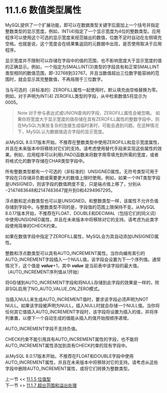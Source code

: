 # 11.1.6 数值类型属性

MySQL提供了一个扩展功能，即可以在数据类型关键字后面加上一个括号并指定整数类型的显示宽度。例如，INT(4)指定了一个显示宽度为4位的整数类型。应用程序可以使用这个可选的显示宽度来规范输出的数值，位数不足时自动在左侧填充空格。也就是说，这个宽度会在结果集返回的元数据中出现，是否使用取决于应用程序。  

显示宽度并不限制可以存储在字段中的值的范围，也不影响宽度大于显示宽度的值的正确显示。例如，一个指定为SMALLINT(3)类型的字段具有和正常SMALLINT类型相同的数值范围，即-32768到32767。并且当数值超出三位数字能容纳的范围时，就会显示其完整数值，不再局限于三位数字。  

当与可选的（非标准的）ZEROFILL属性一起使用时，默认填充由空格替换为零。例如，对于声明为INT(4) ZEROFILL类型的字段，从中检索数值5将显示为0005。  

> Note
> 对于参与表达式或UNION查询的字段，ZEROFILL属性会被忽略。
> 如果你将宽度大于显示宽度的值存储在具有ZEROFILL属性的整数字段中，则在MySQL为某些复杂的连接生成临时表时，可能会遇到问题。在这种情况下，MySQL认为数据值适合字段的显示宽度。  

从MySQL 8.0.17版本开始，不推荐在整数类型中使用ZEROFILL和显示宽度属性，并且在未来版本中将移除对它们的支持。请考虑使用替代手段来实现这些属性的效果。例如，应用程序可以利用LPAD()函数来将数字用零填充到所需的宽度，或者将格式化的数字存储在CHAR类型字段中。  

所有整数类型都有一个可选的（非标准的）UNSIGNED属性。无符号类型可用于字段在只存储非负数或需要更大的数值上限时使用。例如，如果一个INT类型字段是UNSIGNED，则该字段的数值跨度不变，只是端点值上移了，分别从$-2147483648$和$2147483647$提升到$0$和$4294967295$。  

浮点数和定点数类型也可以是UNSIGNED。和整数类型一样，该属性不允许负值存储到字段中。与整数类型不同的是，字段值的范围上限保持不变。从MySQL 8.0.17版本开始，不推荐在FLOAT、DOUBLE和DECIMAL（包括它们的同义词）中使用UNSIGNED属性，并且在未来版本中将移除对它的支持。请考虑为此类字段使用简单的CHECK约束。

如果在数值字段中指定了ZEROFILL属性，MySQL会为其自动添加UNSIGNED属性。  

整数和浮点数类型可以具有AUTO_INCREMENT属性。当你向编有索引的AUTO_INCREMENT字段插入一个NULL值，该字段会设置为下一个序列值。通常情况下，这个值是 ***value***+1，其中 ***value*** 是当前表中该字段的最大值。（AUTO_INCREMENT序列值从1开始）  

将0存储到AUTO_INCREMENT字段和将NULL存储到此字段的效果是一样的，除非SQL启用了NO_AUTO_VALUE_ON_ZERO模式。  

当插入NULL来生成AUTO_INCREMENT值时，要求该字段必须声明为NOT NULL。如果该字段被声明为NULL，插入NULL时就会存储一个NULL值。当你将任何其它值插入AUTO_INCREMENT字段时，该字段将设置为插入的值，并将序列重置，以便下一个自动生成的值能从插入的值开始按顺序递增。  

AUTO_INCREMENT字段不支持负值。  

CHECK约束不能引用具有AUTO_INCREMENT属性的字段，也不能将AUTO_INCREMENT属性添加到具有CHECK约束的现有字段中。  

从MySQL 8.0.17版本开始，不推荐在FLOAT和DOUBLE字段中使用AUTO_INCREMENT属性，并且在未来版本中将移除对它的支持。请考虑从这些字段中删除AUTO_INCREMENT属性，或将它们转换为整数类型。

上一节 << [11.1.5 位值型](../05/Bit-Value%20Type.md)  
下一节 >> [11.1.7 超出范围和溢出处理](../07/Out-Of-Range%20and%20Overflow%20Handling.md)  